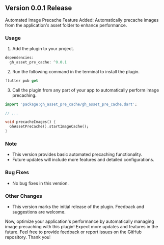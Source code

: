 ## Version 0.0.1 Release

Automated Image Precache Feature Added: Automatically precache images from the application's asset folder to enhance performance.

### Usage

1. Add the plugin to your project.

```dart
dependencies:
  gh_asset_pre_cache: ^0.0.1
```

2. Run the following command in the terminal to install the plugin.
```dart
flutter pub get
```
3. Call the plugin from any part of your app to automatically perform image precaching.
```dart
import 'package:gh_asset_pre_cache/gh_asset_pre_cache.dart';

// ...

void precacheImages() {
  GhAssetPreCache().startImageCache();
}
```

### Note

- This version provides basic automated precaching functionality.
- Future updates will include more features and detailed configurations.

### Bug Fixes

- No bug fixes in this version.

### Other Changes
- This version marks the initial release of the plugin. Feedback and suggestions are welcome.

Now, optimize your application's performance by automatically managing image precaching with this plugin! Expect more updates and features in the future. Feel free to provide feedback or report issues on the GitHub repository. Thank you!


